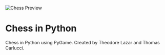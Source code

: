 ![Chess Preview](https://www.thomascarlucci.com/images/chess.gif#center "Chess Preview")


# Chess in Python
Chess in Python using PyGame. Created by Theodore Lazar and Thomas Carlucci.

